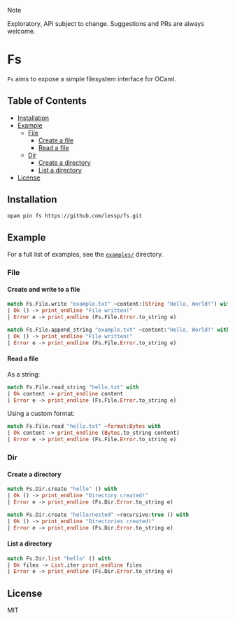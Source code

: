 > [!NOTE]
> Exploratory, API subject to change. Suggestions and PRs are always welcome.

# Fs

`Fs` aims to expose a simple filesystem interface for OCaml.

## Table of Contents

- [Installation](#installation)
- [Example](#example)
  - [File](#file)
    - [Create a file](#create-a-file)
    - [Read a file](#read-a-file)
  - [Dir](#dir)
    - [Create a directory](#create-a-directory)
    - [List a directory](#list-a-directory)
- [License](#license)

## Installation

```sh
opam pin fs https://github.com/lessp/fs.git
```

## Example

For a full list of examples, see the [`examples/`](./examples) directory.

### File

#### Create and write to a file

```ocaml
match Fs.File.write "example.txt" ~content:(String "Hello, World!") with
| Ok () -> print_endline "File written!"
| Error e -> print_endline (Fs.File.Error.to_string e)
```

```ocaml
match Fs.File.append_string "example.txt" ~content:"Hello, World!" with
| Ok () -> print_endline "File written!"
| Error e -> print_endline (Fs.File.Error.to_string e)
```

#### Read a file

As a string:

```ocaml
match Fs.File.read_string "hello.txt" with
| Ok content -> print_endline content
| Error e -> print_endline (Fs.File.Error.to_string e)
```

Using a custom format:

```ocaml
match Fs.File.read "hello.txt" ~format:Bytes with
| Ok content -> print_endline (Bytes.to_string content)
| Error e -> print_endline (Fs.File.Error.to_string e)
```

### Dir

#### Create a directory

```ocaml
match Fs.Dir.create "hello" () with
| Ok () -> print_endline "Directory created!"
| Error e -> print_endline (Fs.Dir.Error.to_string e)
```

```ocaml
match Fs.Dir.create "hello/nested" ~recursive:true () with
| Ok () -> print_endline "Directories created!"
| Error e -> print_endline (Fs.Dir.Error.to_string e)
```

#### List a directory

```ocaml
match Fs.Dir.list "hello" () with
| Ok files -> List.iter print_endline files
| Error e -> print_endline (Fs.Dir.Error.to_string e)
```

## License

MIT
